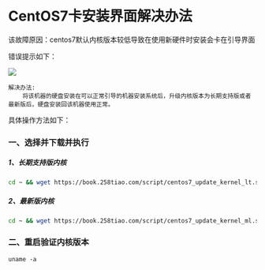 # CentOS7卡安装界面解决办法

​	该故障原因：centos7默认内核版本较低导致在使用新硬件时安装会卡在引导界面

错误提示如下：

![](https://book.258tiao.com/photo/centos_install_error.jpg)

```
解决办法:
	将该机器的硬盘安装在可以正常引导的机器安装系统后，升级内核版本为长期支持版或者最新版后，硬盘安装回该机器使用正常。
```

具体操作方法如下：

### 一、选择并下载并执行

##### 1、长期支持版内核

```bash
cd ~ && wget https://book.258tiao.com/script/centos7_update_kernel_lt.sh && chmod +x centos7_update_kernel_lt.sh && ./centos7_update_kernel_lt.sh && rm -rf ~/centos7_update_kernel_lt.sh
```

##### 2、最新版内核

```bash
cd ~ && wget https://book.258tiao.com/script/centos7_update_kernel_ml.sh && chmod +x centos7_update_kernel_ml.sh && ./centos7_update_kernel_ml.sh && rm -rf ~/centos7_update_kernel_ml.sh
```

### 二、重启验证内核版本
`uname -a`

